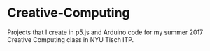 # Creative-Computing
Projects that I create in p5.js and Arduino code for my summer 2017 Creative Computing class in NYU Tisch ITP.
